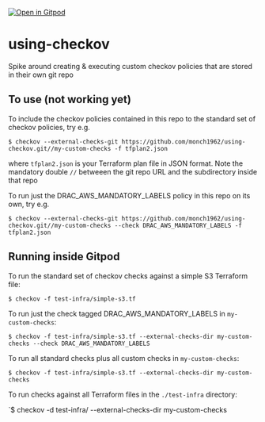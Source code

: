 [![Open in Gitpod](https://gitpod.io/button/open-in-gitpod.svg)](https://gitpod.io/#github.com/monch1962/using-checkov)

# using-checkov
Spike around creating & executing custom checkov policies that are stored in their own git repo


## To use (not working yet)

To include the checkov policies contained in this repo to the standard set of checkov policies, try e.g.

`$ checkov --external-checks-git https://github.com/monch1962/using-checkov.git//my-custom-checks -f tfplan2.json`

where `tfplan2.json` is your Terraform plan file in JSON format. Note the mandatory double `//` betweeen the git repo URL and the subdirectory inside that repo

To run just the DRAC_AWS_MANDATORY_LABELS policy in this repo on its own, try e.g.

`$ checkov --external-checks-git https://github.com/monch1962/using-checkov.git//my-custom-checks --check DRAC_AWS_MANDATORY_LABELS -f tfplan2.json`

## Running inside Gitpod

To run the standard set of checkov checks against a simple S3 Terraform file:

`$ checkov -f test-infra/simple-s3.tf`

To run just the check tagged DRAC_AWS_MANDATORY_LABELS in `my-custom-checks`:

`$ checkov -f test-infra/simple-s3.tf --external-checks-dir my-custom-checks --check DRAC_AWS_MANDATORY_LABELS`

To run all standard checks plus all custom checks in `my-custom-checks`:

`$ checkov -f test-infra/simple-s3.tf --external-checks-dir my-custom-checks`

To run checks against all Terraform files in the `./test-infra` directory:

`$ checkov -d test-infra/ --external-checks-dir my-custom-checks